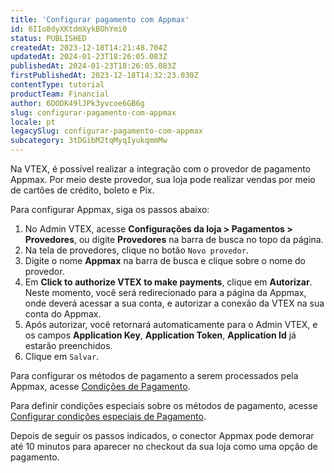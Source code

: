 ```yaml
---
title: 'Configurar pagamento com Appmax'
id: 6IIo8dyXKtdmXykBOhYmi0
status: PUBLISHED
createdAt: 2023-12-18T14:21:48.704Z
updatedAt: 2024-01-23T18:26:05.083Z
publishedAt: 2024-01-23T18:26:05.083Z
firstPublishedAt: 2023-12-18T14:32:23.030Z
contentType: tutorial
productTeam: Financial
author: 6DODK49lJPk3yvcoe6GB6g
slug: configurar-pagamento-com-appmax
locale: pt
legacySlug: configurar-pagamento-com-appmax
subcategory: 3tDGibM2tqMyqIyukqmmMw
---
```


Na VTEX, é possível realizar a integração com o provedor de pagamento Appmax. Por meio deste provedor, sua loja pode realizar vendas por meio de cartões de crédito, boleto e Pix.

Para configurar Appmax, siga os passos abaixo:

1. No Admin VTEX, acesse __Configurações da loja > Pagamentos > Provedores__, ou digite __Provedores__ na barra de busca no topo da página.
2. Na tela de provedores, clique no botão `Novo provedor`.
3. Digite o nome __Appmax__ na barra de busca e clique sobre o nome do provedor.
4. Em __Click to authorize VTEX to make payments__, clique em __Autorizar__. Neste momento, você será redirecionado para a página da Appmax, onde deverá acessar a sua conta, e autorizar a conexão da VTEX na sua conta do Appmax.
5. Após autorizar, você retornará automaticamente para o Admin VTEX, e os campos __Application Key__, __Application Token__, __Application Id__ já estarão preenchidos.
6. Clique em `Salvar`.

Para configurar os métodos de pagamento a serem processados pela Appmax, acesse [Condições de Pagamento](https://help.vtex.com/pt/tutorial/condicoes-de-pagamento). 

Para definir condições especiais sobre os métodos de pagamento, acesse [Configurar condições especiais de Pagamento](https://help.vtex.com/pt/tutorial/condicoes-especiais--tutorials_456#).

Depois de seguir os passos indicados, o conector Appmax pode demorar até 10 minutos para aparecer no checkout da sua loja como uma opção de pagamento. 
